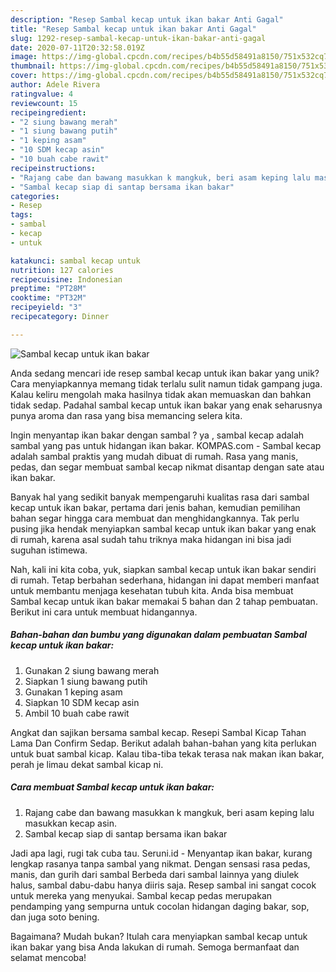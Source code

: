 ```yaml
---
description: "Resep Sambal kecap untuk ikan bakar Anti Gagal"
title: "Resep Sambal kecap untuk ikan bakar Anti Gagal"
slug: 1292-resep-sambal-kecap-untuk-ikan-bakar-anti-gagal
date: 2020-07-11T20:32:58.019Z
image: https://img-global.cpcdn.com/recipes/b4b55d58491a8150/751x532cq70/sambal-kecap-untuk-ikan-bakar-foto-resep-utama.jpg
thumbnail: https://img-global.cpcdn.com/recipes/b4b55d58491a8150/751x532cq70/sambal-kecap-untuk-ikan-bakar-foto-resep-utama.jpg
cover: https://img-global.cpcdn.com/recipes/b4b55d58491a8150/751x532cq70/sambal-kecap-untuk-ikan-bakar-foto-resep-utama.jpg
author: Adele Rivera
ratingvalue: 4
reviewcount: 15
recipeingredient:
- "2 siung bawang merah"
- "1 siung bawang putih"
- "1 keping asam"
- "10 SDM kecap asin"
- "10 buah cabe rawit"
recipeinstructions:
- "Rajang cabe dan bawang masukkan k mangkuk, beri asam keping lalu masukkan kecap asin."
- "Sambal kecap siap di santap bersama ikan bakar"
categories:
- Resep
tags:
- sambal
- kecap
- untuk

katakunci: sambal kecap untuk 
nutrition: 127 calories
recipecuisine: Indonesian
preptime: "PT28M"
cooktime: "PT32M"
recipeyield: "3"
recipecategory: Dinner

---
```



![Sambal kecap untuk ikan bakar](https://img-global.cpcdn.com/recipes/b4b55d58491a8150/751x532cq70/sambal-kecap-untuk-ikan-bakar-foto-resep-utama.jpg)

Anda sedang mencari ide resep sambal kecap untuk ikan bakar yang unik? Cara menyiapkannya memang tidak terlalu sulit namun tidak gampang juga. Kalau keliru mengolah maka hasilnya tidak akan memuaskan dan bahkan tidak sedap. Padahal sambal kecap untuk ikan bakar yang enak seharusnya punya aroma dan rasa yang bisa memancing selera kita.

Ingin menyantap ikan bakar dengan sambal ? ya , sambal kecap adalah sambal yang pas untuk hidangan ikan bakar. KOMPAS.com - Sambal kecap adalah sambal praktis yang mudah dibuat di rumah. Rasa yang manis, pedas, dan segar membuat sambal kecap nikmat disantap dengan sate atau ikan bakar.

Banyak hal yang sedikit banyak mempengaruhi kualitas rasa dari sambal kecap untuk ikan bakar, pertama dari jenis bahan, kemudian pemilihan bahan segar hingga cara membuat dan menghidangkannya. Tak perlu pusing jika hendak menyiapkan sambal kecap untuk ikan bakar yang enak di rumah, karena asal sudah tahu triknya maka hidangan ini bisa jadi suguhan istimewa.


Nah, kali ini kita coba, yuk, siapkan sambal kecap untuk ikan bakar sendiri di rumah. Tetap berbahan sederhana, hidangan ini dapat memberi manfaat untuk membantu menjaga kesehatan tubuh kita. Anda bisa membuat Sambal kecap untuk ikan bakar memakai 5 bahan dan 2 tahap pembuatan. Berikut ini cara untuk membuat hidangannya.

<!--inarticleads1-->

##### Bahan-bahan dan bumbu yang digunakan dalam pembuatan Sambal kecap untuk ikan bakar:

1. Gunakan 2 siung bawang merah
1. Siapkan 1 siung bawang putih
1. Gunakan 1 keping asam
1. Siapkan 10 SDM kecap asin
1. Ambil 10 buah cabe rawit


Angkat dan sajikan bersama sambal kecap. Resepi Sambal Kicap Tahan Lama Dan Confirm Sedap. Berikut adalah bahan-bahan yang kita perlukan untuk buat sambal kicap. Kalau tiba-tiba tekak terasa nak makan ikan bakar, perah je limau dekat sambal kicap ni. 

<!--inarticleads2-->

##### Cara membuat Sambal kecap untuk ikan bakar:

1. Rajang cabe dan bawang masukkan k mangkuk, beri asam keping lalu masukkan kecap asin.
1. Sambal kecap siap di santap bersama ikan bakar


Jadi apa lagi, rugi tak cuba tau. Seruni.id - Menyantap ikan bakar, kurang lengkap rasanya tanpa sambal yang nikmat. Dengan sensasi rasa pedas, manis, dan gurih dari sambal Berbeda dari sambal lainnya yang diulek halus, sambal dabu-dabu hanya diiris saja. Resep sambal ini sangat cocok untuk mereka yang menyukai. Sambal kecap pedas merupakan pendamping yang sempurna untuk cocolan hidangan daging bakar, sop, dan juga soto bening. 

Bagaimana? Mudah bukan? Itulah cara menyiapkan sambal kecap untuk ikan bakar yang bisa Anda lakukan di rumah. Semoga bermanfaat dan selamat mencoba!
